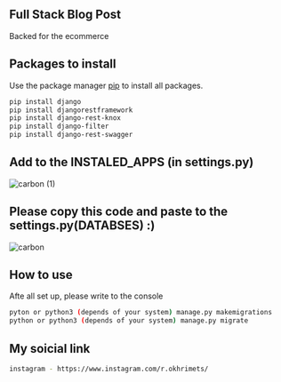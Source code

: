 

## Full Stack Blog Post
Backed for the ecommerce
## Packages to install
Use the package manager [pip](https://pip.pypa.io/en/stable/) to install all packages.

```bash
pip install django
pip install djangorestframework
pip install django-rest-knox
pip install django-filter
pip install django-rest-swagger
```

## Add to the INSTALED_APPS (in settings.py)
![carbon (1)](https://user-images.githubusercontent.com/94143966/155390453-33fa97ad-6242-47c8-91ab-2d7e39eaf65d.png)

## Please copy this code and paste to the settings.py(DATABSES) :)

![carbon](https://user-images.githubusercontent.com/94143966/155505542-2dd4a53c-7b33-4134-ac14-aee140b1c69b.png)

## How to use
Afte all set up, please write to the console
```bash
pyton or python3 (depends of your system) manage.py makemigrations
python or python3 (depends of your system) manage.py migrate
```
## My soicial link
```bash
instagram - https://www.instagram.com/r.okhrimets/
```
